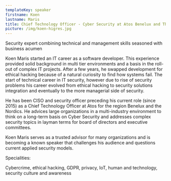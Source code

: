 ```yaml
---
templateKey: speaker
firstname: Koen
lastname: Maris
title: Chief Technology Officer - Cyber Security at Atos Benelux and The Nordics
picture: /img/koen-higres.jpg
---
```

Security expert combining technical and management skills seasoned with business acumen



Koen Maris started an IT career as a software developer. This experience provided solid background in multi tier environments and a basis in the roll-out of complex IT projects. After a few years, he swapped development for ethical hacking because of a natural curiosity to find how systems fail. The start of technical career in IT security, however due to rise of security problems his career evolved from ethical hacking to security solutions integration and eventually to the more managerial side of security.



He has been CISO and security officer preceding his current role (since 2015) as a Chief Technology Officer at Atos for the region Benelux and the Nordics. He advices large organizations in a multi-industry environment to think on a long-term basis on Cyber Security and addresses complex security topics in layman terms for board of directors and executive committees.



Koen Maris serves as a trusted advisor for many organizations and is becoming a known speaker that challenges his audience and questions current applied security models.



Specialities:



Cybercrime, ethical hacking, GDPR, privacy, IoT, human and technology, security culture and awareness
